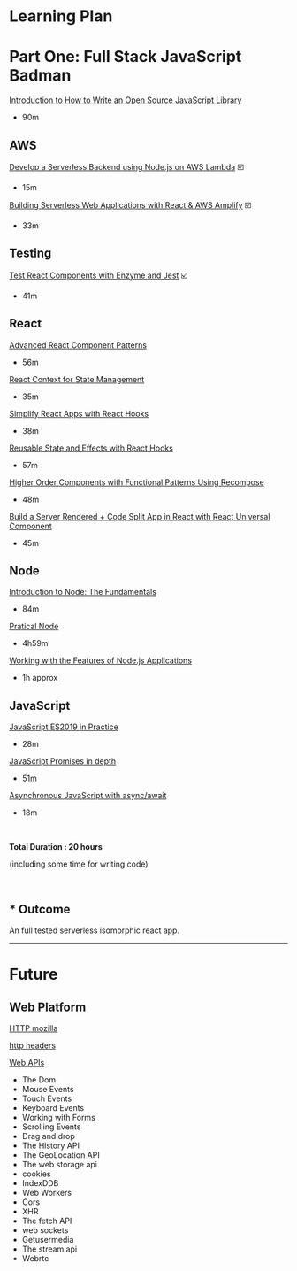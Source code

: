 # Learning Plan

# Part One: Full Stack JavaScript Badman

[Introduction to How to Write an Open Source JavaScript Library](https://egghead.io/lessons/javascript-introduction-to-how-to-write-an-open-source-javascript-library)

- 90m

## AWS

[Develop a Serverless Backend using Node.js on AWS Lambda](https://egghead.io/courses/develop-a-serverless-backend-using-node-js-on-aws-lambda) ☑️

- 15m

[Building Serverless Web Applications with React & AWS Amplify](https://egghead.io/courses/building-serverless-web-applications-with-react-aws-amplify) ☑️

- 33m

## Testing

[Test React Components with Enzyme and Jest](https://egghead.io/courses/test-react-components-with-enzyme-and-jest) ☑️

- 41m️

## React

[Advanced React Component Patterns](https://egghead.io/courses/advanced-react-component-patterns)

- 56m

[React Context for State Management](https://egghead.io/courses/react-context-for-state-management)

- 35m

[Simplify React Apps with React Hooks](https://egghead.io/courses/simplify-react-apps-with-react-hooks)

- 38m

[Reusable State and Effects with React Hooks](https://egghead.io/courses/reusable-state-and-effects-with-react-hooks)

- 57m

[Higher Order Components with Functional Patterns Using Recompose](https://egghead.io/courses/higher-order-components-with-functional-patterns-using-recompose)

- 48m

[Build a Server Rendered + Code Split App in React with React Universal Component](https://egghead.io/courses/build-a-server-rendered-code-split-app-in-react-with-react-universal-component)

- 45m

## Node

[Introduction to Node: The Fundamentals](https://egghead.io/courses/introduction-to-node-the-fundamentals)

- 84m

[Pratical Node](https://relx.percipio.com/books/f24aee43-b199-425d-b51e-91fe815d1d4e)

- 4h59m

[Working with the Features of Node.js Applications](https://relx.percipio.com/courses/16e91bd0-631c-11e8-a845-7feea7c0e6e7/videos/37024590-631c-11e8-a845-7feea7c0e6e7)

- 1h approx

## JavaScript

[JavaScript ES2019 in Practice](https://egghead.io/courses/javascript-es2019-in-practice)

- 28m

[JavaScript Promises in depth](https://egghead.io/courses/javascript-promises-in-depth)

- 51m

[Asynchronous JavaScript with async/await](https://egghead.io/courses/asynchronous-javascript-with-async-await)

- 18m

<br />

**Total Duration : 20 hours**

(including some time for writing code)

<br />

## \* Outcome

An full tested serverless isomorphic react app.

---

# Future

## Web Platform

[HTTP mozilla](https://developer.mozilla.org/en-US/docs/Web/HTTP)

[http headers](https://relx.percipio.com/courses/d45223a0-b589-11e8-8cfd-e577a824ec8a/videos/0dd705f0-b58a-11e8-8cfd-e577a824ec8a)

[Web APIs](https://developer.mozilla.org/en-US/docs/Web/API)

- The Dom
- Mouse Events
- Touch Events
- Keyboard Events
- Working with Forms
- Scrolling Events
- Drag and drop
- The History API
- The GeoLocation API
- The web storage api
- cookies
- IndexDDB
- Web Workers
- Cors
- XHR
- The fetch API
- web sockets
- Getusermedia
- The stream api
- Webrtc
